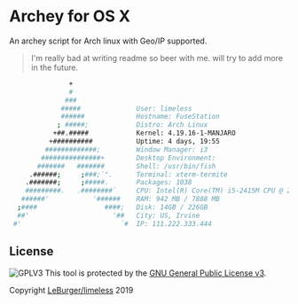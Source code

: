 # Archey for OS X
An archey script for Arch linux with Geo/IP supported. 

> I'm really bad at writing readme so beer with me.
> will try to add more in the future.

```sh
               +                
               #                
              ###               
             #####              User: limeless
             ######             Hostname: FuseStation
            ; #####;            Distro: Arch Linux
           +##.#####            Kernel: 4.19.16-1-MANJARO
          +##########           Uptime: 4 days, 19:55
         #############;         Window Manager: i3
        ###############+        Desktop Environment: 
       #######   #######        Shell: /usr/bin/fish
     .######;     ;###;`".      Terminal: xterm-termite
    .#######;     ;#####.       Packages: 1038
    #########.   .########`     CPU: Intel(R) Core(TM) i5-2415M CPU @ 2.30GHz
   ######'           '######    RAM: 942 MB / 7888 MB
  ;####                 ####;   Disk: 14GB / 226GB
  ##'                     '##   City: US, Irvine 
 #'                         `#  IP: 111.222.333.444

```

## License
![GPLV3](https://www.gnu.org/graphics/gplv3-with-text-84x42.png)
This tool is protected by the [GNU General Public License v3](http://www.gnu.org/licenses/gpl-3.0.html).

Copyright [LeBurger/limeless](https://leburger.gitlab.io) 2019
